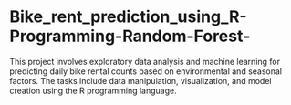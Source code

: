 # Bike_rent_prediction_using_R-Programming-Random-Forest-
This project involves exploratory data analysis and machine learning for predicting daily bike rental counts based on environmental and seasonal factors. The tasks include data manipulation, visualization, and model creation using the R programming language.
